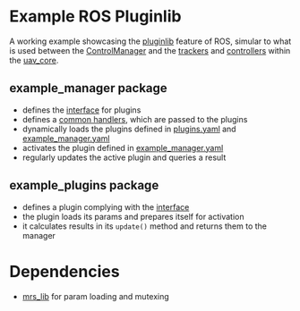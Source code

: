 # Example ROS Pluginlib

A working example showcasing the [pluginlib](http://wiki.ros.org/pluginlib) feature of ROS, simular to what is used between the [ControlManager](https://github.com/ctu-mrs/mrs_uav_managers#controlmanager) and the [trackers](https://github.com/ctu-mrs/mrs_uav_trackers#mrs-uav-trackers-) and [controllers](https://github.com/ctu-mrs/mrs_uav_controllers#mrs-uav-controllers-) within the [uav_core](https://github.com/ctu-mrs/uav_core#the-mrs-uav-system-core-).

## example_manager package

* defines the [interface](https://github.com/ctu-mrs/example_ros_pluginlib/blob/master/example_manager/include/example_manager/plugin_interface.h) for plugins
* defines a [common handlers](https://github.com/ctu-mrs/example_ros_pluginlib/blob/master/example_manager/include/example_manager/common_handlers.h), which are passed to the plugins
* dynamically loads the plugins defined in [plugins.yaml](https://github.com/ctu-mrs/example_ros_pluginlib/blob/master/example_manager/config/plugins.yaml) and [example_manager.yaml](https://github.com/ctu-mrs/example_ros_pluginlib/blob/master/example_manager/config/example_manager.yaml)
* activates the plugin defined in [example_manager.yaml](https://github.com/ctu-mrs/example_ros_pluginlib/blob/master/example_manager/config/example_manager.yaml)
* regularly updates the active plugin and queries a result

## example_plugins package

* defines a plugin complying with the [interface](https://github.com/ctu-mrs/example_ros_pluginlib/blob/master/example_manager/include/example_manager/plugin_interface.h)
* the plugin loads its params and prepares itself for activation
* it calculates results in its `update()` method and returns them to the manager

# Dependencies

* [mrs_lib](https://github.com/ctu-mrs/mrs_lib) for param loading and mutexing
